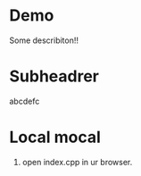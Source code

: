 # Demo

Some describiton!!

# Subheadrer
 abcdefc

 # Local mocal

 1. open index.cpp in ur browser.